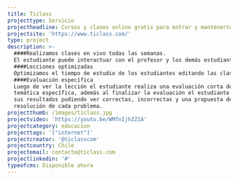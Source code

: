 ```yaml
---
title: Ticlass
projecttype: Servicio
projectheadline: Cursos y clases online gratis para entrar y mantenerte en la universidad
projectsite: 'https://www.ticlass.com/'
type: project
description: >-
  ####Realizamos clases en vivo todas las semanas.
  El estudiante puede interactuar con el profesor y los demás estudiantes en tiempo real para resolver sus dudas.
  ####Lecciones optimizadas
  Optimizamos el tiempo de estudio de los estudiantes editando las clases en vivo en lecciones de 5 a 7 minutos (tiempo máximo de atención en internet).
  ####Evaluación específica
  Luego de ver la lección el estudiante realiza una evaluación corta de esa
  temática específica, además al finalizar la evaluación el estudiante revisa
  sus resultados pudiendo ver correctas, incorrectas y una propuesta de
  resolución de cada problema.
projectthumb: /images/ticlass.jpg
projectvideo: 'https://youtu.be/WMfnIjhZZ1A'
projectcategory: educacion
projecttags: '["internet"]'
projectcreator: '@ticlasscom'
projectcountry: Chile
projectemail: contacto@ticlass.com
projectlinkedin: '#'
typeofcms: Disponible ahora
---
```



